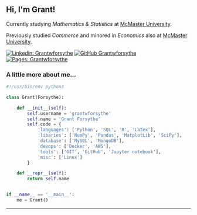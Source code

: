 <h2> Hi, I'm Grant!</h2>
<p>Currently studying <em>Mathematics & Statistics</em> at <a href="https://www.mcmaster.ca/">McMaster University</a>.</p>
<p>Previously studied <em>Commerce</em> and minored in <em>Economics</em> also at <a href="https://www.mcmaster.ca/">McMaster University</a>.</p>

[![Linkedin: Grantwforsythe](https://img.shields.io/badge/-grantwforsythe-blue?style=flat-square&logo=Linkedin&logoColor=white&link=https://www.linkedin.com/in/grantwforsythe/)](https://www.linkedin.com/in/grantwforsythe/)
[![GitHub Grantwforsythe](https://img.shields.io/github/followers/grantwforsythe?label=follow&style=social)](https://github.com/grantwforsythe)
[![Pages: Grantwforsythe](https://img.shields.io/badge/-GitHub%20Page-blue)](https://grantwforsythe.github.io/)


### A little more about me...  

```python
#!/usr/bin/env python3

class Grant(Forsythe):

    def __init__(self):
        self.username = 'grantwforsythe'
        self.name = 'Grant Forsythe'
        self.code = {
            'languages': ['Python', 'SQL', 'R', 'Latex'],
            'libaries': ['NumPy', 'Pandas', 'MatplotLib', 'SciPy'],
            'database': ['MySQL', 'MongoDB'],
            'devops': ['Docker', 'AWS'],
            'tools': ['GIT', 'GitHub', 'Jupyter notebook'],
            'misc': ['Linux']
        }

    def __repr__(self):
        return self.name


if __name__ == '__main__':
    me = Grant()
```



---
